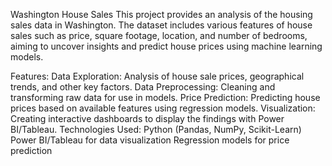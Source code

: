 Washington House Sales
This project provides an analysis of the housing sales data in Washington. The dataset includes various features of house sales such as price, square footage, location, and number of bedrooms, aiming to uncover insights and predict house prices using machine learning models.

Features:
Data Exploration: Analysis of house sale prices, geographical trends, and other key factors.
Data Preprocessing: Cleaning and transforming raw data for use in models.
Price Prediction: Predicting house prices based on available features using regression models.
Visualization: Creating interactive dashboards to display the findings with Power BI/Tableau.
Technologies Used:
Python (Pandas, NumPy, Scikit-Learn)
Power BI/Tableau for data visualization
Regression models for price prediction

